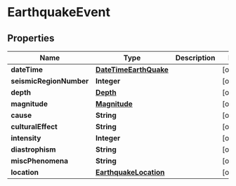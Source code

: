 
# EarthquakeEvent

## Properties
Name | Type | Description | Notes
------------ | ------------- | ------------- | -------------
**dateTime** | [**DateTimeEarthQuake**](DateTimeEarthQuake.md) |  |  [optional]
**seismicRegionNumber** | **Integer** |  |  [optional]
**depth** | [**Depth**](Depth.md) |  |  [optional]
**magnitude** | [**Magnitude**](Magnitude.md) |  |  [optional]
**cause** | **String** |  |  [optional]
**culturalEffect** | **String** |  |  [optional]
**intensity** | **Integer** |  |  [optional]
**diastrophism** | **String** |  |  [optional]
**miscPhenomena** | **String** |  |  [optional]
**location** | [**EarthquakeLocation**](EarthquakeLocation.md) |  |  [optional]



